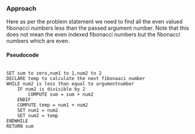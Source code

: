 ### Approach

Here as per the problem statement we need to find all the even valued fibonacci numbers less than the passed argument number. Note that this does not mean the even indexed fibonacci numbers but the fibonacci numbers which are even.

#### Pseudocode

```

SET sum to zero,num1 to 1,num2 to 2
DECLARE temp to calculate the next fibonaaci number
WHILE num2 is less than equal to argumentnumber
	IF num2 is divisible by 2
		COMPUTE sum = sum + num2
	ENDIF
	COMPUTE temp = num1 + num2
	SET num1 = num2
	SET num2 = temp
ENDWHILE
RETURN sum

```
